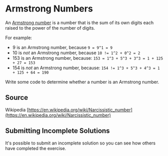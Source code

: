 # Armstrong Numbers

An [Armstrong number](https://en.wikipedia.org/wiki/Narcissistic_number) is a number that is the sum of its own digits each raised to the power of the number of digits.

For example:

- 9 is an Armstrong number, because `9 = 9^1 = 9`
- 10 is *not* an Armstrong number, because `10 != 1^2 + 0^2 = 2`
- 153 is an Armstrong number, because: `153 = 1^3 + 5^3 + 3^3 = 1 + 125 + 27 = 153`
- 154 is *not* an Armstrong number, because: `154 != 1^3 + 5^3 + 4^3 = 1 + 125 + 64 = 190`

Write some code to determine whether a number is an Armstrong number.
## Source

Wikipedia [https://en.wikipedia.org/wiki/Narcissistic_number](https://en.wikipedia.org/wiki/Narcissistic_number)

## Submitting Incomplete Solutions
It's possible to submit an incomplete solution so you can see how others have completed the exercise.
